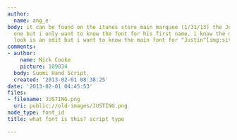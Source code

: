 ```yaml
---
author:
  name: ang_e
body: it can be found on the itunes store main marquee (1/31/13) the Justin Bieber
  one but i only want to know the font for his first name. i know the distressed type/
  look is an edit but i want to know the main font for "Justin"[img:sites/default/files/old-images/JUSTING_3991.png]
comments:
- author:
    name: Nick Cooke
    picture: 109834
  body: Suomi Hand Script.
  created: '2013-02-01 08:38:25'
date: '2013-02-01 04:45:53'
files:
- filename: JUSTING.png
  uri: public://old-images/JUSTING.png
node_type: font_id
title: what font is this? script type

---
```

